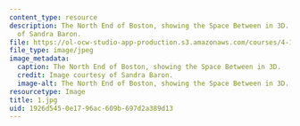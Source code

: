```yaml
---
content_type: resource
description: The North End of Boston, showing the Space Between in 3D. Image courtesy
  of Sandra Baron.
file: https://ol-ocw-studio-app-production.s3.amazonaws.com/courses/4-171-the-space-between-workshop-fall-2004/1926d5450e1796ac609b697d2a389d13_1.jpg
file_type: image/jpeg
image_metadata:
  caption: The North End of Boston, showing the Space Between in 3D.
  credit: Image courtesy of Sandra Baron.
  image-alt: The North End of Boston, showing the Space Between in 3D.
resourcetype: Image
title: 1.jpg
uid: 1926d545-0e17-96ac-609b-697d2a389d13
---
```

